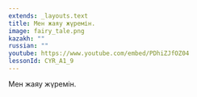 ```yaml
---
extends: _layouts.text
title: Мен жаяу жүремін.
image: fairy_tale.png
kazakh: ""
russian: ""
youtube: https://www.youtube.com/embed/PDhiZJfOZ04
lessonId: CYR_A1_9
---
```

Мен жаяу жүремін.